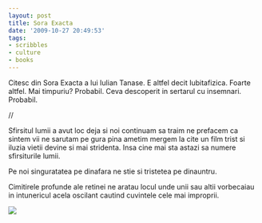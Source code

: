 ```yaml
---
layout: post
title: Sora Exacta
date: '2009-10-27 20:49:53'
tags:
- scribbles
- culture
- books
---
```



Citesc din Sora Exacta a lui Iulian Tanase. E altfel decit Iubitafizica. Foarte altfel. Mai timpuriu? Probabil. Ceva descoperit in sertarul cu insemnari. Probabil.

//

Sfirsitul lumii a avut loc deja si noi continuam sa traim ne prefacem ca sintem vii ne sarutam pe gura pina ametim mergem la cite un film trist si iluzia vietii devine si mai stridenta. Insa cine mai sta astazi sa numere sfirsiturile lumii.

Pe noi singuratatea pe dinafara ne stie si tristetea pe dinauntru.

Cimitirele profunde ale retinei ne aratau locul unde unii sau altii vorbecaiau in intunericul acela oscilant cautind cuvintele cele mai improprii.

![](http://lh6.ggpht.com/_8N3MB6ce-Uw/SsGvTwyhk0I/AAAAAAAAMIA/o3RvA9TscGg/s800/DSC07812.JPG)


